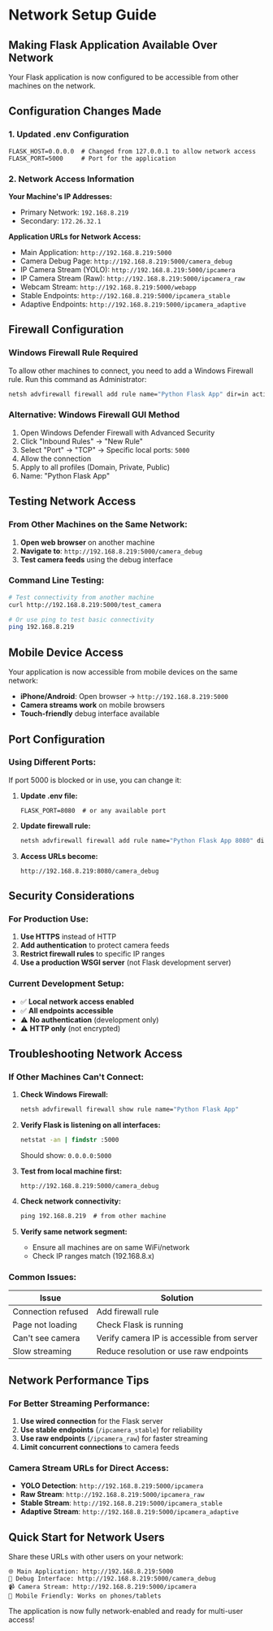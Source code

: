 # Network Setup Guide

## Making Flask Application Available Over Network

Your Flask application is now configured to be accessible from other machines on the network.

## Configuration Changes Made

### 1. Updated .env Configuration
```properties
FLASK_HOST=0.0.0.0  # Changed from 127.0.0.1 to allow network access
FLASK_PORT=5000     # Port for the application
```

### 2. Network Access Information

**Your Machine's IP Addresses:**
- Primary Network: `192.168.8.219`
- Secondary: `172.26.32.1`

**Application URLs for Network Access:**
- Main Application: `http://192.168.8.219:5000`
- Camera Debug Page: `http://192.168.8.219:5000/camera_debug`
- IP Camera Stream (YOLO): `http://192.168.8.219:5000/ipcamera`
- IP Camera Stream (Raw): `http://192.168.8.219:5000/ipcamera_raw`
- Webcam Stream: `http://192.168.8.219:5000/webapp`
- Stable Endpoints: `http://192.168.8.219:5000/ipcamera_stable`
- Adaptive Endpoints: `http://192.168.8.219:5000/ipcamera_adaptive`

## Firewall Configuration

### Windows Firewall Rule Required
To allow other machines to connect, you need to add a Windows Firewall rule. Run this command as Administrator:

```cmd
netsh advfirewall firewall add rule name="Python Flask App" dir=in action=allow protocol=TCP localport=5000
```

### Alternative: Windows Firewall GUI Method
1. Open Windows Defender Firewall with Advanced Security
2. Click "Inbound Rules" → "New Rule"
3. Select "Port" → "TCP" → Specific local ports: `5000`
4. Allow the connection
5. Apply to all profiles (Domain, Private, Public)
6. Name: "Python Flask App"

## Testing Network Access

### From Other Machines on the Same Network:
1. **Open web browser** on another machine
2. **Navigate to**: `http://192.168.8.219:5000/camera_debug`
3. **Test camera feeds** using the debug interface

### Command Line Testing:
```bash
# Test connectivity from another machine
curl http://192.168.8.219:5000/test_camera

# Or use ping to test basic connectivity
ping 192.168.8.219
```

## Mobile Device Access

Your application is now accessible from mobile devices on the same network:
- **iPhone/Android**: Open browser → `http://192.168.8.219:5000`
- **Camera streams work** on mobile browsers
- **Touch-friendly** debug interface available

## Port Configuration

### Using Different Ports:
If port 5000 is blocked or in use, you can change it:

1. **Update .env file:**
   ```properties
   FLASK_PORT=8080  # or any available port
   ```

2. **Update firewall rule:**
   ```cmd
   netsh advfirewall firewall add rule name="Python Flask App 8080" dir=in action=allow protocol=TCP localport=8080
   ```

3. **Access URLs become:**
   ```
   http://192.168.8.219:8080/camera_debug
   ```

## Security Considerations

### For Production Use:
1. **Use HTTPS** instead of HTTP
2. **Add authentication** to protect camera feeds
3. **Restrict firewall rules** to specific IP ranges
4. **Use a production WSGI server** (not Flask development server)

### Current Development Setup:
- ✅ **Local network access enabled**
- ✅ **All endpoints accessible**
- ⚠️ **No authentication** (development only)
- ⚠️ **HTTP only** (not encrypted)

## Troubleshooting Network Access

### If Other Machines Can't Connect:

1. **Check Windows Firewall:**
   ```cmd
   netsh advfirewall firewall show rule name="Python Flask App"
   ```

2. **Verify Flask is listening on all interfaces:**
   ```cmd
   netstat -an | findstr :5000
   ```
   Should show: `0.0.0.0:5000`

3. **Test from local machine first:**
   ```
   http://192.168.8.219:5000/camera_debug
   ```

4. **Check network connectivity:**
   ```cmd
   ping 192.168.8.219  # from other machine
   ```

5. **Verify same network segment:**
   - Ensure all machines are on same WiFi/network
   - Check IP ranges match (192.168.8.x)

### Common Issues:

| Issue | Solution |
|-------|----------|
| Connection refused | Add firewall rule |
| Page not loading | Check Flask is running |
| Can't see camera | Verify camera IP is accessible from server |
| Slow streaming | Reduce resolution or use raw endpoints |

## Network Performance Tips

### For Better Streaming Performance:
1. **Use wired connection** for the Flask server
2. **Use stable endpoints** (`/ipcamera_stable`) for reliability
3. **Use raw endpoints** (`/ipcamera_raw`) for faster streaming
4. **Limit concurrent connections** to camera feeds

### Camera Stream URLs for Direct Access:
- **YOLO Detection**: `http://192.168.8.219:5000/ipcamera`
- **Raw Stream**: `http://192.168.8.219:5000/ipcamera_raw`
- **Stable Stream**: `http://192.168.8.219:5000/ipcamera_stable`
- **Adaptive Stream**: `http://192.168.8.219:5000/ipcamera_adaptive`

## Quick Start for Network Users

Share these URLs with other users on your network:

```
🌐 Main Application: http://192.168.8.219:5000
🔧 Debug Interface: http://192.168.8.219:5000/camera_debug
📹 Camera Stream: http://192.168.8.219:5000/ipcamera
📱 Mobile Friendly: Works on phones/tablets
```

The application is now fully network-enabled and ready for multi-user access!
